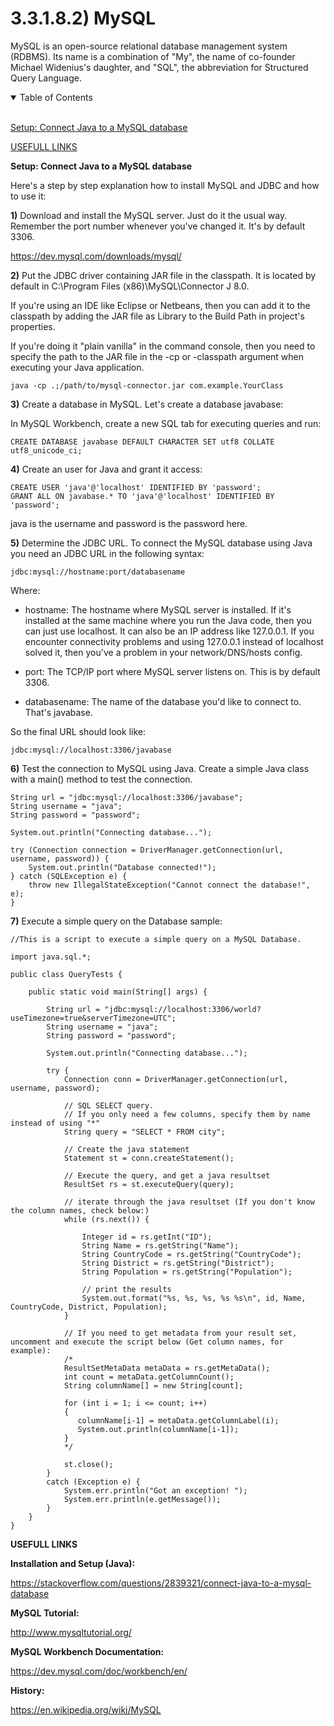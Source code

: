 # 3.3.1.8.2) MySQL

MySQL is an open-source relational database management system (RDBMS). Its name is a combination of "My", the name of co-founder Michael Widenius's daughter, and "SQL", the abbreviation for Structured Query Language.

<details open>
<summary>Table of Contents</summary>
<br>

[Setup: Connect Java to a MySQL database](#h1)

[USEFULL LINKS](#h2)

</details>

<a name="h1"/>

**Setup: Connect Java to a MySQL database**

Here's a step by step explanation how to install MySQL and JDBC and how to use it:

**1)** Download and install the MySQL server. Just do it the usual way. Remember the port number whenever you've changed it. It's by default 3306.

https://dev.mysql.com/downloads/mysql/

**2)** Put the JDBC driver containing JAR file in the classpath. It is located by default in C:\Program Files (x86)\MySQL\Connector J 8.0.

If you're using an IDE like Eclipse or Netbeans, then you can add it to the classpath by adding the JAR file as Library to the Build Path in project's properties.

If you're doing it "plain vanilla" in the command console, then you need to specify the path to the JAR file in the -cp or -classpath argument when executing your Java application.
```
java -cp .;/path/to/mysql-connector.jar com.example.YourClass
```

**3)** Create a database in MySQL. Let's create a database javabase:

In MySQL Workbench, create a new SQL tab for executing queries and run:
```
CREATE DATABASE javabase DEFAULT CHARACTER SET utf8 COLLATE utf8_unicode_ci;
```

**4)** Create an user for Java and grant it access:
```
CREATE USER 'java'@'localhost' IDENTIFIED BY 'password';
GRANT ALL ON javabase.* TO 'java'@'localhost' IDENTIFIED BY 'password';
```

java is the username and password is the password here.

**5)** Determine the JDBC URL. To connect the MySQL database using Java you need an JDBC URL in the following syntax:
```
jdbc:mysql://hostname:port/databasename
```

Where:

* hostname: The hostname where MySQL server is installed. If it's installed at the same machine where you run the Java code, then you can just use localhost. It can also be an IP address like 127.0.0.1. If you encounter connectivity problems and using 127.0.0.1 instead of localhost solved it, then you've a problem in your network/DNS/hosts config.

* port: The TCP/IP port where MySQL server listens on. This is by default 3306.

* databasename: The name of the database you'd like to connect to. That's javabase.

So the final URL should look like:
```
jdbc:mysql://localhost:3306/javabase
```

**6)** Test the connection to MySQL using Java. Create a simple Java class with a main() method to test the connection.
```
String url = "jdbc:mysql://localhost:3306/javabase";
String username = "java";
String password = "password";

System.out.println("Connecting database...");

try (Connection connection = DriverManager.getConnection(url, username, password)) {
    System.out.println("Database connected!");
} catch (SQLException e) {
    throw new IllegalStateException("Cannot connect the database!", e);
}
```

**7)** Execute a simple query on the Database sample:
```
//This is a script to execute a simple query on a MySQL Database.

import java.sql.*;

public class QueryTests {

	public static void main(String[] args) {
		
		String url = "jdbc:mysql://localhost:3306/world?useTimezone=true&serverTimezone=UTC";
		String username = "java";
		String password = "password";
		
		System.out.println("Connecting database...");

		try {
			Connection conn = DriverManager.getConnection(url, username, password);
      
			// SQL SELECT query. 
			// If you only need a few columns, specify them by name instead of using "*"
			String query = "SELECT * FROM city";

			// Create the java statement
			Statement st = conn.createStatement();
      
			// Execute the query, and get a java resultset
			ResultSet rs = st.executeQuery(query);

			// iterate through the java resultset (If you don't know the column names, check below:)
			while (rs.next()) {
				
				Integer id = rs.getInt("ID");
				String Name = rs.getString("Name");
				String CountryCode = rs.getString("CountryCode");
				String District = rs.getString("District");
				String Population = rs.getString("Population");
				
				// print the results
				System.out.format("%s, %s, %s, %s %s\n", id, Name, CountryCode, District, Population);
			}
			
			// If you need to get metadata from your result set, uncomment and execute the script below (Get column names, for example):
			/*
			ResultSetMetaData metaData = rs.getMetaData();
			int count = metaData.getColumnCount();
			String columnName[] = new String[count];

			for (int i = 1; i <= count; i++)
			{
			   columnName[i-1] = metaData.getColumnLabel(i);
			   System.out.println(columnName[i-1]);
			}
			*/

			st.close();
		}
		catch (Exception e) {
			System.err.println("Got an exception! ");
			System.err.println(e.getMessage());
		}
	}
}
```

<a name="h2"/>

**USEFULL LINKS**

**Installation and Setup (Java):**

https://stackoverflow.com/questions/2839321/connect-java-to-a-mysql-database

**MySQL Tutorial:**

http://www.mysqltutorial.org/

**MySQL Workbench Documentation:**

https://dev.mysql.com/doc/workbench/en/

**History:**

https://en.wikipedia.org/wiki/MySQL
